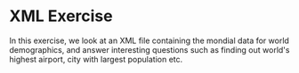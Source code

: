# XML Exercise

In this exercise, we look at an XML file containing the mondial data for world demographics, and answer interesting questions such as finding out world's highest airport, city with largest population etc.  
